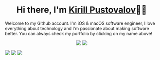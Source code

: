 <h1 align="center">Hi there, I'm <a href="https://ireldev.github.io">Kirill Pustovalov</a>🙋🏻</h1>
<p>Welcome to my Github account. I'm iOS & macOS software engineer, I love everything about technology and I'm passionate about making software better. You can always check my portfolio by clicking on my name above!</p>

<p align="center"> 
  <img src="https://github-readme-stats.vercel.app/api?username=ireldev&include_all_commits=true&show_icons=true&hide=contribs&theme=dracula">
  <img src="https://github-readme-stats.vercel.app/api/top-langs/?username=ireldev&layout=compact&theme=dracula">
</p>

![](https://komarev.com/ghpvc/?username=ireldev&color=ff69b4&label=profile+views)
![](https://img.shields.io/github/followers/ireldev?color=ff69b4)
[![](https://img.shields.io/website?up_color=ff69b4&url=https%3A%2F%2Fireldev.github.io%2F)](https://ireldev.github.io)
